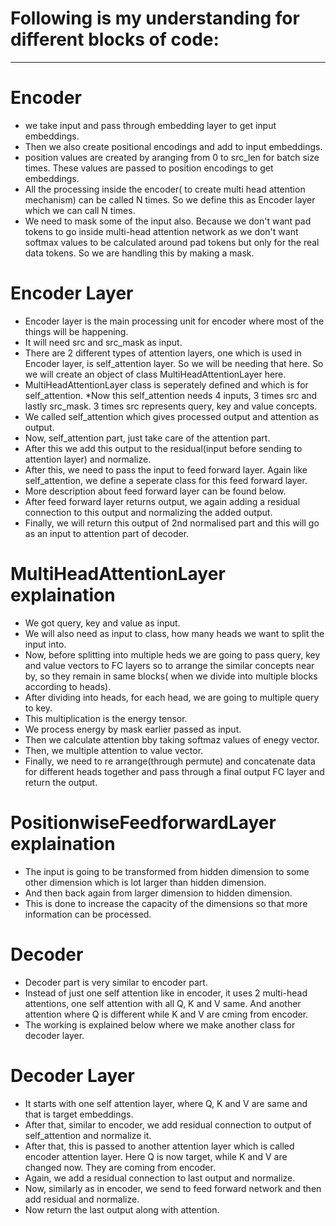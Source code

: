 # Following is my understanding for different blocks of code:
--------------------------------------------------------------

# Encoder
* we take input and pass through embedding layer to get input embeddings.
* Then we also create positional encodings and add to input embeddings.
* position values are created by aranging from 0 to src_len for batch size times. These values are passed to position encodings to get embeddings.
* All the processing inside the encoder( to create multi head attention mechanism) can be called N times. So we define this as Encoder layer which we can call N times.
* We need to mask some of the input also. Because we don't want pad tokens to go inside multi-head attention network as we don't want softmax values to be calculated around pad tokens but only for the real data tokens.
So we are handling this by making a mask.


# Encoder Layer
* Encoder layer is the main processing unit for encoder where most of the things will be happening.
* It will need src and src_mask as input.
* There are 2 different types of attention layers, one which is used in Encoder layer, is self_attention layer. So we will be needing that here. So we will create an object of class MultiHeadAttentionLayer here.
* MultiHeadAttentionLayer class is seperately defined and which is for self_attention.
*Now this self_attention needs 4 inputs, 3 times src and lastly src_mask. 3 times src represents query, key and value concepts.
* We called self_attention which gives processed output and attention as output.
* Now, self_attention part, just take care of the attention part.
* After this we add this output to the residual(input before sending to attention layer) and normalize.
* After this, we need to pass the input to feed forward layer. Again like self_attention, we define a seperate class for this feed forward layer.
* More description about feed forward layer can be found below.
* After feed forward layer returns output, we again adding a residual connection to this output and normalizing the added output.
* Finally, we will return this output of 2nd normalised part and this will go as an input to attention part of decoder.

# MultiHeadAttentionLayer explaination
* We got query, key and value as input.
* We will also need as input to class, how many heads we want to split the input into.
* Now, before splitting into multiple heds we are going to pass query, key and value vectors to FC layers so to arrange the similar concepts near by, so they remain in same blocks( when we divide into multiple blocks according to heads).
* After dividing into heads, for each head, we are going to multiple query to key.
* This multiplication is the energy tensor.
* We process energy by mask earlier passed as input.
* Then we calculate attention bby taking softmaz values of enegy vector.
* Then, we multiple attention to value vector.
* Finally, we need to re arrange(through permute) and concatenate data for different heads together and pass through a final output FC layer and return the output.

# PositionwiseFeedforwardLayer explaination
* The input is going to be transformed from hidden dimension to some other dimension which is lot larger than hidden dimension.
* And then back again from larger dimension to hidden dimension.
* This is done to increase the capacity of the dimensions so that more information can be processed.

# Decoder
* Decoder part is very similar to encoder part.
* Instead of just one self attention like in encoder, it uses 2 multi-head attentions, one self attention with all Q, K and V same. And another attention where Q is different while K and V are cming from encoder.
* The working is explained below where we make another class for decoder layer.

# Decoder Layer
* It starts with one self attention layer, where Q, K and V are same and that is target embeddings.
* After that, similar to encoder, we add residual connection to output of self_attention and normalize it.
* After that, this is passed to another attention layer which is called encoder attention layer. Here Q is now target, while K and V are changed now. They are coming from encoder.
* Again, we add a residual connection to last output and normalize.
* Now, similarly as in encoder, we send to feed forward network and then add residual and normalize.
* Now return the last output along with attention.

